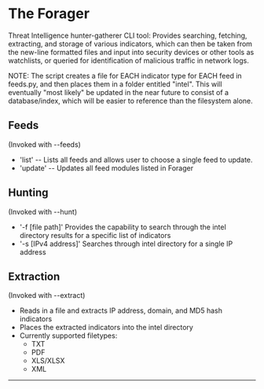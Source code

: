 The Forager
============

Threat Intelligence hunter-gatherer CLI tool: Provides searching, fetching, extracting, and storage of various indicators, which can then be taken from the new-line formatted files and input into security devices or other tools as watchlists, or queried for identification of malicious traffic in network logs.

NOTE:
The script creates a file for EACH indicator type for EACH feed in feeds.py, and then places them in a folder entitled "intel". This will eventually "most likely" be updated in the near future to consist of a database/index, which will be easier to reference than the filesystem alone.


Feeds
--------

(Invoked with --feeds)

* 'list' -- Lists all feeds and allows user to choose a single feed to update. 
* 'update' -- Updates all feed modules listed in Forager

Hunting 
---------

(Invoked with --hunt)

* '-f [file path]' Provides the capability to search through the intel directory results for a specific list of indicators
* '-s [IPv4 address]' Searches through intel directory for a single IP address

Extraction
----------

(Invoked with --extract)

* Reads in a file and extracts IP address, domain, and MD5 hash indicators
* Places the extracted indicators into the intel directory 
* Currently supported filetypes:
  * TXT
  * PDF
  * XLS/XLSX
  * XML

_____


